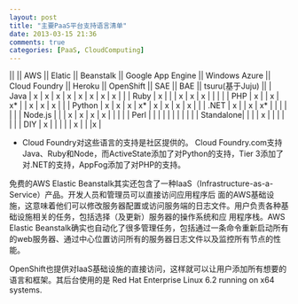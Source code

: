 ```yaml
---
layout: post
title: "主要PaaS平台支持语言清单"
date: 2013-03-15 21:36
comments: true
categories: [PaaS, CloudComputing]
---
```


|| || AWS || Elatic || Beanstalk || Google App Engine || Windows Azure || Cloud Foundry || Heroku || OpenShift || SAE || BAE || tsuru(基于Juju) ||
| Java      | x | x | x | x  | x | x | x | x |  |
| Ruby      | x |   |   | x  | x | x |   |   |  |
| PHP       | x |   | x | x* |   | x | x | x |  |
| Python    | x | x | x | x* | x | x | x | x |  |
| .NET      | x |   | x | x* |   |   |   |   |  |
| Node.js   |   |   | x | x  | x | x |   |   |  |
| Perl      |   |   |   |    |   |   |   |   |  |
| Standalone|   |   |   | x  |   |   |   |   |  |
| DIY       | x |   |   |    |   | x |   |   |x |

* Cloud Foundry对这些语言的支持是社区提供的。
 Cloud Foundry.com支持Java、Ruby和Node，而ActiveState添加了对Python的支持，Tier 3添加了对.NET的支持，AppFog添加了对PHP的支持。

 免费的AWS Elastic Beanstalk其实还包含了一种IaaS（Infrastructure-as-a-Service）产品。开发人员和管理员可以直接访问应用程序后 面的AWS基础设施，这意味着他们可以修改服务器配置或访问服务端的日志文件。用户负责各种基础设施相关的任务，包括选择（及更新）服务器的操作系统和应 用程序栈。AWS Elastic Beanstalk确实也自动化了很多管理任务，包括通过一条命令重新启动所有的web服务器、通过中心位置访问所有的服务器日志文件以及监控所有节点的性能。

OpenShift也提供对IaaS基础设施的直接访问，这样就可以让用户添加所有想要的语言和框架。其后台使用的是 Red Hat Enterprise Linux 6.2 running on x64 systems.
